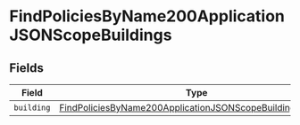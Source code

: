 # FindPoliciesByName200ApplicationJSONScopeBuildings


## Fields

| Field                                                                                                                                               | Type                                                                                                                                                | Required                                                                                                                                            | Description                                                                                                                                         |
| --------------------------------------------------------------------------------------------------------------------------------------------------- | --------------------------------------------------------------------------------------------------------------------------------------------------- | --------------------------------------------------------------------------------------------------------------------------------------------------- | --------------------------------------------------------------------------------------------------------------------------------------------------- |
| `building`                                                                                                                                          | [FindPoliciesByName200ApplicationJSONScopeBuildingsBuilding](../../models/operations/findpoliciesbyname200applicationjsonscopebuildingsbuilding.md) | :heavy_minus_sign:                                                                                                                                  | N/A                                                                                                                                                 |